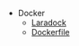 
* Docker
  * [Laradock](/language/php/docker/laradock.md)
  * [Dockerfile](/language/php/docker/dockerfile-examples.md)
